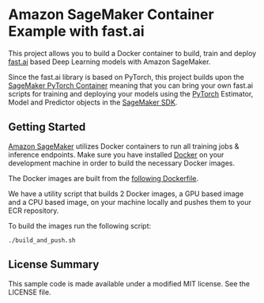 # Amazon SageMaker Container Example with fast.ai

This project allows you to build a Docker container to build, train and deploy [fast.ai](https://github.com/fastai/fastai) based Deep Learning models with Amazon SageMaker.

Since the fast.ai library is based on PyTorch, this project builds upon the [SageMaker PyTorch Container](https://github.com/aws/sagemaker-pytorch-container) meaning that you can bring your own fast.ai scripts for training and deploying your models using the [PyTorch](https://sagemaker.readthedocs.io/en/latest/sagemaker.pytorch.html) Estimator, Model and Predictor objects in the [SageMaker SDK](https://sagemaker.readthedocs.io/en/latest/). 

## Getting Started

[Amazon SageMaker](https://aws.amazon.com/documentation/sagemaker/) utilizes Docker containers to run all training jobs & inference endpoints. Make sure you have installed [Docker](https://www.docker.com/>) on your development machine in order to build the necessary Docker images.

The Docker images are built from the [following Dockerfile](https://github.com/aws-samples/amazon-sagemaker-container-with-fastai/tree/master/Dockerfile).

We have a utility script that builds 2 Docker images, a GPU based image and a CPU based image, on your machine locally and pushes them to your ECR repository.

To build the images run the following script:

```
./build_and_push.sh

```

## License Summary

This sample code is made available under a modified MIT license. See the LICENSE file.

